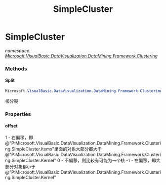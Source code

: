 ﻿---
title: SimpleCluster
---

# SimpleCluster
_namespace: [Microsoft.VisualBasic.DataVisualization.DataMining.Framework.Clustering](N-Microsoft.VisualBasic.DataVisualization.DataMining.Framework.Clustering.html)_



### Methods

#### Split
```csharp
Microsoft.VisualBasic.DataVisualization.DataMining.Framework.Clustering.SimpleCluster.Split
```
核分裂



### Properties

#### offset
1 - 右偏移，即@"P:Microsoft.VisualBasic.DataVisualization.DataMining.Framework.Clustering.SimpleCluster.Items"里面的对象大部分都大于@"P:Microsoft.VisualBasic.DataVisualization.DataMining.Framework.Clustering.SimpleCluster.Kernel"
 0 - 不偏移，则比较有可能为一个核
 -1 - 左偏移，即大部分对象都小于@"P:Microsoft.VisualBasic.DataVisualization.DataMining.Framework.Clustering.SimpleCluster.Kernel"

